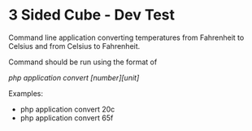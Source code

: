 # 3 Sided Cube - Dev Test

Command line application converting temperatures from Fahrenheit to Celsius and from Celsius to Fahrenheit.

Command should be run using the format of 

*php application convert [number][unit]*

Examples:
- php application convert 20c
- php application convert 65f